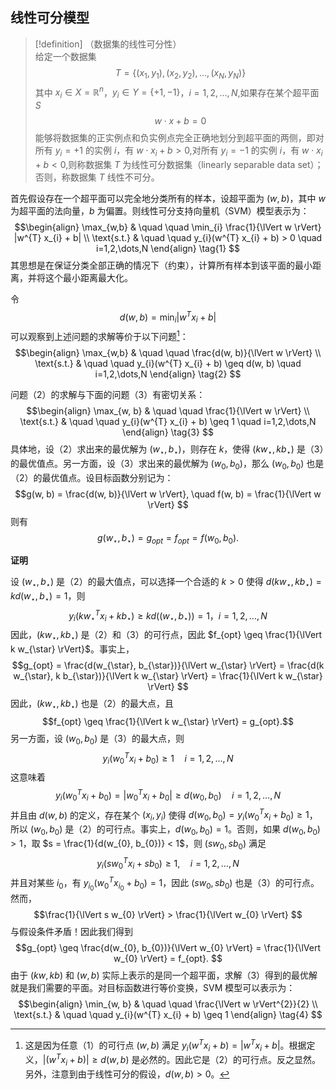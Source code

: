 ## 线性可分模型  
> [!definition] （数据集的线性可分性）  
> 给定一个数据集$$T = \{(x_1, y_1), (x_2, y_2), \dots, (x_N, y_N)\}$$其中 $x_i \in X = \mathbb{R}^n$，$y_i \in Y = \{+1, -1\}$，$i = 1, 2, \dots, N,$如果存在某个超平面 $S$$$w \cdot x + b = 0$$能够将数据集的正实例点和负实例点完全正确地划分到超平面的两侧，即对所有 $y_i = +1$ 的实例 $i$，有 $w \cdot x_i + b > 0,$对所有 $y_i = -1$ 的实例 $i$，有 $w \cdot x_i + b < 0,$则称数据集 $T$ 为线性可分数据集（linearly separable data set）；否则，称数据集 $T$ 线性不可分。  

首先假设存在一个超平面可以完全地分类所有的样本，设超平面为 $(w,b)$，其中 $w$ 为超平面的法向量，$b$ 为偏置。则线性可分支持向量机（SVM）模型表示为：$$\begin{align}  
\max_{w,b} & \quad \quad \min_{i} \frac{1}{\lVert w \rVert} |w^{T} x_{i} + b| \\  
\text{s.t.} & \quad \quad y_{i}(w^{T} x_{i} + b) > 0 \quad i=1,2,\dots,N  
\end{align} \tag{1}  $$其思想是在保证分类全部正确的情况下（约束），计算所有样本到该平面的最小距离，并将这个最小距离最大化。  

令$$d(w, b) = \min_{i} |w^{T} x_{i} + b|$$可以观察到上述问题的求解等价于以下问题[^2]：$$\begin{align}  
\max_{w,b} & \quad \quad \frac{d(w, b)}{\lVert w \rVert} \\  
\text{s.t.} & \quad \quad y_{i}(w^{T} x_{i} + b) \geq d(w, b) \quad i=1,2,\dots,N  
\end{align} \tag{2}  $$

[^2]: 这是因为任意（1）的可行点 $(w, b)$ 满足 $y_{i}(w^{T} x_{i} + b) = |w^{T} x_{i} + b|$。根据定义，$|(w^{T} x_{i} + b)| \geq d(w, b)$ 是必然的。因此它是（2）的可行点。反之显然。另外，注意到由于线性可分的假设，$d(w, b) > 0$。  


问题（2）的求解与下面的问题（3）有密切关系：$$\begin{align}  
\max_{w, b} & \quad \quad \frac{1}{\lVert w \rVert} \\  
\text{s.t.} & \quad \quad y_{i}(w^{T} x_{i} + b) \geq 1 \quad i=1,2,\dots,N  
\end{align} \tag{3}  $$具体地，设（2）求出来的最优解为 $(w_{\star}, b_{\star})$，则存在 $k$，使得 $(k w_{\star}, k b_{\star})$ 是（3）的最优值点。另一方面，设（3）求出来的最优解为 $(w_{0}, b_{0})$，那么 $(w_{0}, b_{0})$ 也是（2）的最优值点。设目标函数分别记为：$$g(w, b) = \frac{d(w, b)}{\lVert w \rVert}, \quad f(w, b) = \frac{1}{\lVert w \rVert}  $$则有
$$
g(w_{\star}, b_{\star}) = g_{opt} = f_{opt} = f(w_{0}, b_{0}).  
$$

**证明**  

设 $(w_{\star}, b_{\star})$ 是（2）的最大值点，可以选择一个合适的 $k>0$ 使得 $d(k w_{\star}, k b_{\star}) = k d(w_{\star}, b_{\star}) = 1$，则$$y_{i}(k {w_{\star}}^{T} x_{i} + k b_{\star}) \geq k d((w_{\star}, b_{\star})) = 1，i = 1, 2, \dots, N$$因此，$(k w_{\star}, k b_{\star})$ 是（2）和（3）的可行点，因此 $f_{opt} \geq \frac{1}{\lVert k w_{\star} \rVert}$。事实上，
$$g_{opt} = \frac{d(w_{\star}, b_{\star})}{\lVert w_{\star} \rVert} = \frac{d(k w_{\star}, k b_{\star})}{\lVert k w_{\star} \rVert} = \frac{1}{\lVert k w_{\star} \rVert}  $$因此，$(k w_{\star}, k b_{\star})$ 也是（2）的最大点，且$$f_{opt} \geq \frac{1}{\lVert k w_{\star} \rVert} = g_{opt}.$$
另一方面，设 $(w_{0}, b_{0})$ 是（3）的最大点，则$$y_{i}({w_{0}}^{T} x_{i} + b_{0}) \geq 1 \quad i = 1, 2, \dots, N $$这意味着$$y_{i}({w_{0}}^{T} x_{i} + b_{0}) = |{w_{0}}^{T} x_{i} + b_{0}| \geq d(w_{0}, b_{0}) \quad i = 1, 2, \dots, N  
$$并且由 $d(w, b)$ 的定义，存在某个 $(x_{i}, y_{i})$ 使得 $d(w_{0}, b_{0}) = y_{i}({w_{0}}^{T} x_{i} + b_{0}) \geq 1$，所以 $(w_{0}, b_{0})$ 是（2）的可行点。事实上，$d(w_{0}, b_{0}) = 1$。否则，如果 $d(w_{0}, b_{0}) > 1$，取 $s = \frac{1}{d(w_{0}, b_{0})} < 1$，则 $(s w_{0}, s b_{0})$ 满足$$y_{i}(s {w_{0}}^{T} x_{i} + s b_{0}) \geq 1, \quad i = 1, 2, \dots, N  $$并且对某些 $i_{0}$，有 $y_{i_{0}}({w_{0}}^{T} x_{i_{0}} + b_{0}) = 1$，因此 $(s w_{0}, s b_{0})$ 也是（3）的可行点。然而，$$\frac{1}{\lVert s w_{0} \rVert} > \frac{1}{\lVert w_{0} \rVert}  $$与假设条件矛盾！因此我们得到$$g_{opt} \geq \frac{d(w_{0}, b_{0})}{\lVert w_{0} \rVert} = \frac{1}{\lVert w_{0} \rVert} = f_{opt}.  $$
由于 $(k w, k b)$ 和 $(w, b)$ 实际上表示的是同一个超平面，求解（3）得到的最优解就是我们需要的平面。对目标函数进行等价变换，SVM 模型可以表示为：$$\begin{align}  
\min_{w, b} & \quad \quad \frac{\lVert w \rVert^{2}}{2} \\  
\text{s.t.} & \quad \quad y_{i}(w^{T} x_{i} + b) \geq 1  
\end{align} \tag{4}  $$
